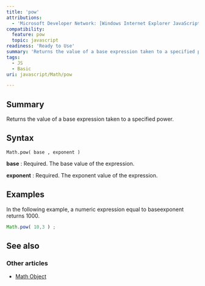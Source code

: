 ```yaml
---
title: 'pow'
attributions:
  - 'Microsoft Developer Network: [Windows Internet Explorer JavaScript reference Article](http://msdn.microsoft.com/en-us/library/ie/yek4tbz0%28v=vs.94%29.aspx)'
compatibility:
  feature: pow
  topic: javascript
readiness: 'Ready to Use'
summary: 'Returns the value of a base expression taken to a specified power.'
tags:
  - JS
  - Basic
uri: javascript/Math/pow

---
```

## Summary

Returns the value of a base expression taken to a specified power.

## Syntax

    Math.pow( base , exponent )

**base**
:   Required. The base value of the expression.

**exponent**
:   Required. The exponent value of the expression.

## Examples

In the following example, a numeric expression equal to baseexponent returns 1000.

``` js
Math.pow( 10,3 ) ;
```

## See also

### Other articles

-   [Math Object](/javascript/Math)

